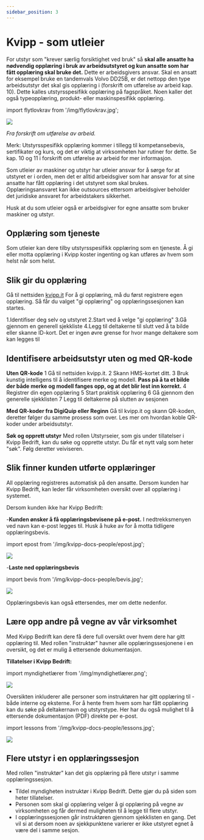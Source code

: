 ```yaml
---
sidebar_position: 3
---
```

# Kvipp - som utleier 

For utstyr som "krever særlig forsiktighet ved bruk" så **skal alle ansatte ha nødvendig opplæring i bruk av arbeidsutstyret og kun ansatte som har fått opplæring skal bruke det.** Dette er arbeidsgivers ansvar. Skal en ansatt for eksempel bruke en tandemvals Volvo DD25B, er det nettopp den type arbeidsutstyr det skal gis opplæring i (forskrift om utførelse av arbeid kap. 10). Dette kalles utstyrsspesifikk opplæring på fagspråket. Noen kaller det også typeopplæring, produkt- eller maskinspesifikk opplæring.

import flytlovkrav from '/img/flytlovkrav.jpg';

<img src={flytlovkrav} style={{width:800}} />

*Fra forskrift om utførelse av arbeid.*

Merk: Utstyrsspesifikk opplæring kommer i tillegg til kompetansebevis, sertifikater og kurs, og det er viktig at virksomheten har rutiner for dette. Se kap. 10 og 11 i forskrift om utførelse av arbeid for mer informasjon.

Som utleier av maskiner og utstyr har utleier ansvar for å sørge for at utstyret er i orden, men det er alltid arbeidsgiver som har ansvar for at sine ansatte har fått opplæring i det utstyret som skal brukes. Opplæringsansvaret kan ikke outsources ettersom arbeidsgiver beholder det juridiske ansvaret for arbeidstakers sikkerhet.

Husk at du som utleier også er arbeidsgiver for egne ansatte som bruker maskiner og utstyr.

## Opplæring som tjeneste
Som utleier kan dere tilby utstyrsspesifikk opplæring som en tjeneste. Å gi eller motta opplæring i Kvipp koster ingenting og kan utføres av hvem som helst når som helst.

## Slik gir du opplæring
Gå til nettsiden [kvipp.it](https://kvipp.it)
For å gi opplæring, må du først registrere egen opplæring. Så får du valget "gi opplæring" og opplæringssesjonen kan startes.

1.Identifiser deg selv og utstyret
2.Start ved å velge "gi opplæring"
3.Gå gjennom en generell sjekkliste
4.Legg til deltakerne til slutt ved å ta bilde eller skanne ID-kort. Det er ingen øvre grense for hvor mange deltakere som kan legges til

## Identifisere arbeidsutstyr uten og med QR-kode

**Uten QR-kode**
1 Gå til nettsiden kvipp.it.
2 Skann HMS-kortet ditt.
3 Bruk kunstig intelligens til å identifisere merke og modell. **Pass på å ta et bilde der både merke og modell fanges opp, og at det blir lest inn korrekt.**
4 Registrer din egen opplæring
5 Start praktisk opplæring
6 Gå gjennom den generelle sjekklisten
7 Legg til deltakerne på slutten av sesjonen

**Med QR-koder fra DigiQuip eller Reginn**
Gå til kvipp.it og skann QR-koden, deretter følger du samme prosess som over. Les mer om hvordan koble QR-koder under arbeidsutstyr.

**Søk og opprett utstyr**
Med rollen Utstyrseier, som gis under tillatelser i Kvipp Bedrift, kan du søke og opprette utstyr. Du får et nytt valg som heter "søk". Følg deretter veiviseren.

## Slik finner kunden utførte opplæringer
All opplæring registreres automatisk på den ansatte. Dersom kunden har Kvipp Bedrift, kan leder får virksomheten oversikt over all opplæring i systemet.

Dersom kunden ikke har Kvipp Bedrift:

-**Kunden ønsker å få opplæringsbevisene på e-post.** I nedtrekksmenyen ved navn kan e-post legges til. Husk å huke av for å motta tidligere opplæringsbevis.

import epost from '/img/kvipp-docs-people/epost.jpg';

<img src={epost} style={{width:500}} />

-**Laste ned opplæringsbevis**

import bevis from '/img/kvipp-docs-people/bevis.jpg';

<img src={bevis} style={{width:200}} />

Opplæringsbevis kan også ettersendes, mer om dette nedenfor.

## Lære opp andre på vegne av vår virksomhet
Med Kvipp Bedrift kan dere få dere full oversikt over hvem dere har gitt opplæring til. Med rollen "instruktør" havner alle opplæringssesjonene i en oversikt, og det er mulig å ettersende dokumentasjon.

**Tillatelser i Kvipp Bedrift:**

import myndighetlærer from '/img/myndighetlærer.png';

<img src={myndighetlærer} style={{width:1100}} />

Oversikten inkluderer alle personer som instruktøren har gitt opplæring til - både interne og eksterne. For å hente frem hvem som har fått opplæring kan du søke på deltakernavn og utstyrstype. Her har du også mulighet til å ettersende dokumentasjon (PDF) direkte per e-post.

import lessons from '/img/kvipp-docs-people/lessons.jpg';

 <img src={lessons} style={{width:700}} />

 ## Flere utstyr i en opplæringssesjon
Med rollen "instruktør" kan det gis opplæring på flere utstyr i samme opplæringssesjon.

- Tildel myndigheten instruktør i Kvipp Bedrift. Dette gjør du på siden som heter tillatelser.
- Personen som skal gi opplæring velger å gi opplæring på vegne av virksomheten og får dermed muligheten til å legge til flere utstyr.
- I opplæringssesjonen går instruktøren gjennom sjekklisten en gang. Det vil si at dersom noen av sjekkpunktene varierer er ikke utstyret egnet å være del i samme sesjon.
